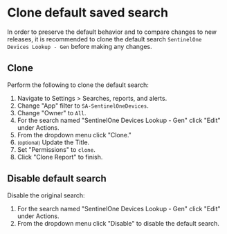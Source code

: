 # Clone default saved search

In order to preserve the default behavior and to compare changes to new releases, it is recommended to clone the default search `SentinelOne Devices Lookup - Gen` before making any changes.

## Clone

Perform the following to clone the default search:

1. Navigate to Settings > Searches, reports, and alerts.
1. Change "App" filter to `SA-SentinelOneDevices`.
1. Change "Owner" to `All`.
1. For the search named "SentinelOne Devices Lookup - Gen" click "Edit" under Actions.
1. From the dropdown menu click "Clone."
1. <small>(optional)</small> Update the Title.
1. Set "Permissions" to `clone`.
1. Click "Clone Report" to finish.

## Disable default search

Disable the original search:

1. For the search named "SentinelOne Devices Lookup - Gen" click "Edit" under Actions.
1. From the dropdown menu click "Disable" to disable the default search.
